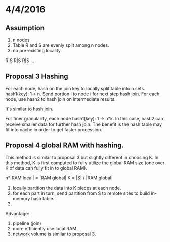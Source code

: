 # 4/4/2016

## Assumption
1. n nodes
2. Table R and S are evenly split among n nodes.
3. no pre-existing locality.

R|S   R|S   R|S ...

## Proposal 3 Hashing

For each node, hash on the join key to locally split table into n sets. hash1(key): 1-> n. Send portion i to node i for next step hash join. For each node, use hash2 to hash join on intermediate results.

It's similar to hash join.

For finer granularity, each node hash1(key): 1 -> n*k. In this case, hash2 can receive smaller data for further hash join. The benefit is the hash table may fit into cache in order to get faster procession.

## Proposal 4 global RAM with hashing.

This method is similar to proposal 3 but slightly different in choosing K. In this method, K is first computed to fully utilize the global RAM size (one over K of data can fully fit in to global RAM).

n*|RAM local| = |RAM global|
K = |S| / |RAM global|

1. locally partition the data into K pieces at each node.
2. for each part in turn, send partition from S to remote sites to build in-memory hash table.
3.


Advantage:
 1. pipeline (join)
 2. more efficiently use local RAM.
 3. network volume is similar to proposal 3.
